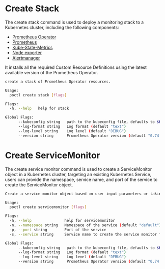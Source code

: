 # Create Stack

The create stack command is used to deploy a monitoring stack to a Kubernetes cluster, including the following components:

- [Prometheus Operator](https://github.com/prometheus-operator/prometheus-operator)
- [Prometheus](https://github.com/prometheus/prometheus)
- [Kube-State-Metrics](https://github.com/kubernetes/kube-state-metrics)
- [Node exporter](https://github.com/prometheus/node_exporter)
- [Alertmanager](https://github.com/prometheus/alertmanager)

It installs all the required Custom Resource Definitions using the latest available version of the Prometheus Operator.

```bash mdox-exec="go run main.go create stack --help" mdox-expect-exit-code=2
create a stack of Prometheus Operator resources.

Usage:
  poctl create stack [flags]

Flags:
  -h, --help   help for stack

Global Flags:
      --kubeconfig string   path to the kubeconfig file, defaults to $KUBECONFIG
      --log-format string   Log format (default "text")
      --log-level string    Log level (default "DEBUG")
      --version string      Prometheus Operator version (default "0.74.0")
```

# Create ServiceMonitor

The create service monitor command is used to create a ServiceMonitor object in a Kubernetes cluster, targeting an existing Kubernetes Service, users can provide the namespace, service name, and port of the service to create the ServiceMonitor object.

```bash mdox-exec="go run main.go create servicemonitor --help" mdox-expect-exit-code=2
Create a service monitor object based on user input parameters or taking as source of truth a kubernetes service

Usage:
  poctl create servicemonitor [flags]

Flags:
  -h, --help               help for servicemonitor
  -n, --namespace string   Namespace of the service (default "default")
  -p, --port string        Port of the service
  -s, --service string     Service name to create the service monitor from

Global Flags:
      --kubeconfig string   path to the kubeconfig file, defaults to $KUBECONFIG
      --log-format string   Log format (default "text")
      --log-level string    Log level (default "DEBUG")
      --version string      Prometheus Operator version (default "0.74.0")
```
